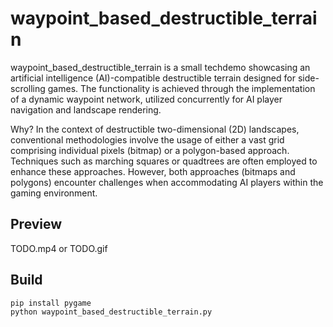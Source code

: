 # waypoint_based_destructible_terrain

waypoint_based_destructible_terrain is a small techdemo showcasing an artificial intelligence (AI)-compatible destructible terrain designed for side-scrolling games. The functionality is achieved through the implementation of a dynamic waypoint network, utilized concurrently for AI player navigation and landscape rendering.

Why? In the context of destructible two-dimensional (2D) landscapes, conventional methodologies involve the usage of either a vast grid comprising individual pixels (bitmap) or a polygon-based approach. Techniques such as marching squares or quadtrees are often employed to enhance these approaches. However, both approaches (bitmaps and polygons) encounter challenges when accommodating AI players within the gaming environment.

## Preview

TODO.mp4 or TODO.gif

## Build

```
pip install pygame
python waypoint_based_destructible_terrain.py
```
